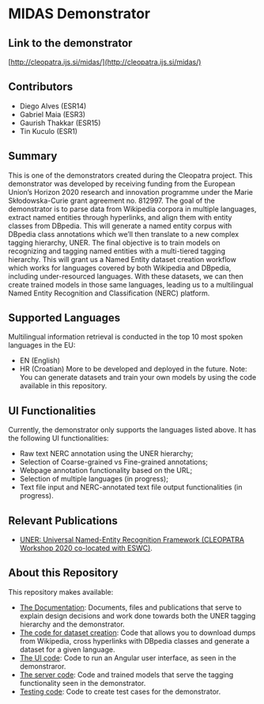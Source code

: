# MIDAS Demonstrator

## Link to the demonstrator
[http://cleopatra.ijs.si/midas/](http://cleopatra.ijs.si/midas/)

## Contributors
- Diego Alves (ESR14)
- Gabriel Maia (ESR3)
- Gaurish Thakkar (ESR15)
- Tin Kuculo (ESR1)

## Summary
This is one of the demonstrators created during the Cleopatra project. This demonstrator was developed by receiving funding from the European Union’s Horizon 2020 research and innovation programme under the Marie Skłodowska-Curie grant agreement no. 812997.
The goal of the demonstrator is to parse data from Wikipedia corpora in multiple languages, extract named entities through hyperlinks, and align them with entity classes from DBpedia. This will generate a named entity corpus with DBpedia class annotations which we’ll then translate to a new complex tagging hierarchy, UNER. The final objective is to train models on recognizing and tagging named entities with a multi-tiered tagging hierarchy. 
This will grant us a Named Entity dataset creation workflow which works for languages covered by both Wikipedia and DBpedia, including under-resourced languages. With these datasets, we can then create trained models in those same languages, leading us to a multilingual Named Entity Recognition and Classification (NERC) platform.

## Supported Languages
Multilingual information retrieval is conducted in the top 10 most spoken languages in the EU: 
- EN (English)
- HR (Croatian)
More to be developed and deployed in the future.
	Note: You can generate datasets and train your own models by using the code available in this repository.

## UI Functionalities
Currently, the demonstrator only supports the languages listed above.
It has the following UI functionalities:
- Raw text NERC annotation using the UNER hierarchy;
- Selection of Coarse-grained vs Fine-grained annotations;
- Webpage annotation functionality based on the URL;
- Selection of multiple languages (in progress);
- Text file input and NERC-annotated text file output functionalities (in progress).

## Relevant Publications
- [UNER: Universal Named-Entity Recognition Framework (CLEOPATRA Workshop 2020 co-located with ESWC)](uner-documentation/UNER_Universal_Named-Entity_Recognition_Framework_paper.pdf). 

## About this Repository

This repository makes available:
- [The Documentation](uner-documentation/): Documents, files and publications that serve to explain design decisions and work done towards both the UNER tagging hierarchy and the demonstrator.
- [The code for dataset creation](data-extraction/): Code that allows you to download dumps from Wikipedia, cross hyperlinks with DBpedia classes and generate a dataset for a given language.
- [The UI code](front/): Code to run an Angular user interface, as seen in the demonstraror.
- [The server code](service/): Code and trained models that serve the tagging functionality seen in the demonstrator.
- [Testing code](tests/): Code to create test cases for the demonstrator.

